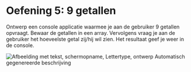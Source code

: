 # Oefening 5: 9 getallen

Ontwerp een console applicatie waarmee je aan de gebruiker 9 getallen
opvraagt. Bewaar de getallen in een array. Vervolgens vraag je aan de
gebruiker het hoeveelste getal zij/hij wil zien. Het resultaat geef je
weer in de console.

![Afbeelding met tekst, schermopname, Lettertype, ontwerp Automatisch
gegenereerde
beschrijving](./media/image1.png)
